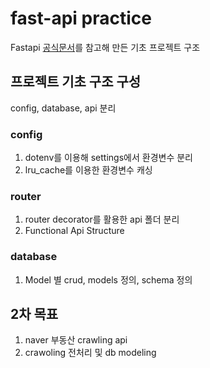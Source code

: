 # fast-api practice
Fastapi [공식문서](https://fastapi.tiangolo.com/)를 참고해 만든 기초 프로젝트 구조

## 프로젝트 기초 구조 구성
config, database, api 분리

### config
1. dotenv를 이용해 settings에서 환경변수 분리
2. lru_cache를 이용한 환경변수 캐싱

### router
1. router decorator를 활용한 api 폴더 분리
2. Functional Api Structure

### database
1. Model 별 crud, models 정의, schema 정의

## 2차 목표
1. naver 부동산 crawling api
2. crawoling 전처리 및 db modeling
